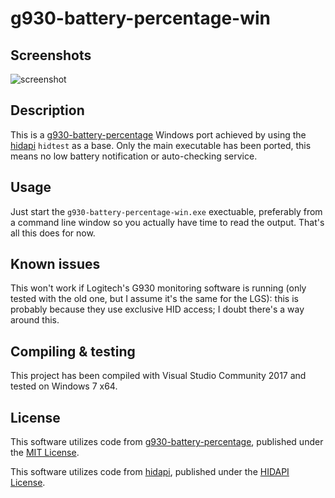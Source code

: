 g930-battery-percentage-win
===========================

Screenshots
-----------
![screenshot](https://user-images.githubusercontent.com/5454041/56529770-98185a80-6551-11e9-9d56-4ef148663151.png)

Description
-----------
This is a [g930-battery-percentage](https://github.com/Roliga/g930-battery-percentage) Windows port achieved by using the [hidapi](https://github.com/signal11/hidapi) `hidtest` as a base. Only the main executable has been ported, this means no low battery notification or auto-checking service.

Usage
-----
Just start the `g930-battery-percentage-win.exe` exectuable, preferably from a command line window so you actually have time to read the output. That's all this does for now.

Known issues
------------
This won't work if Logitech's G930 monitoring software is running (only tested with the old one, but I assume it's the same for the LGS): this is probably because they use exclusive HID access; I doubt there's a way around this.

Compiling & testing
-------------------
This project has been compiled with Visual Studio Community 2017 and tested on Windows 7 x64.

License
-------
This software utilizes code from [g930-battery-percentage](https://github.com/Roliga/g930-battery-percentage), published under the [MIT License](https://github.com/Wyse-/g930-battery-percentage-win/blob/master/LICENSE).

This software utilizes code from [hidapi](https://github.com/signal11/hidapi), published under the [HIDAPI License](https://github.com/Wyse-/g930-battery-percentage-win/blob/master/LICENSE_hidapi.txt).

